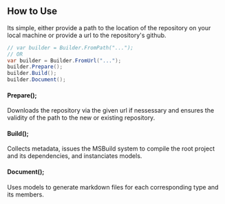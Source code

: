 ## How to Use

Its simple, either provide a path to the location of the repository on your local machine or provide a url to the repository's github.

```cs
// var builder = Builder.FromPath("...");
// OR
var builder = Builder.FromUrl("...");
builder.Prepare();
builder.Build();
builder.Document();
```

#### Prepare();

Downloads the repository via the given url if nessessary and ensures the validity of the path to the new or existing repository.

#### Build();

Collects metadata, issues the MSBuild system to compile the root project and its dependencies, and instanciates models. 

#### Document();

Uses models to generate markdown files for each corresponding type and its members.